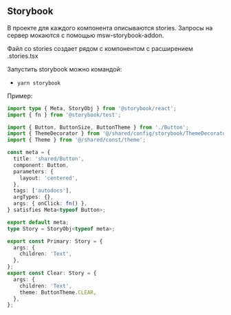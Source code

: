 ## Storybook

В проекте для каждого компонента описываются stories.
Запросы на сервер мокаются с помощью msw-storybook-addon.

Файл со stories создает рядом с компонентом с расширением .stories.tsx

Запустить storybook можно командой:

- `yarn storybook`

Пример:

```typescript jsx
import type { Meta, StoryObj } from '@storybook/react';
import { fn } from '@storybook/test';

import { Button, ButtonSize, ButtonTheme } from './Button';
import { ThemeDecorator } from '@/shared/config/storybook/ThemeDecorator/ThemeDecorator';
import { Theme } from '@/shared/const/theme';

const meta = {
  title: 'shared/Button',
  component: Button,
  parameters: {
    layout: 'centered',
  },
  tags: ['autodocs'],
  argTypes: {},
  args: { onClick: fn() },
} satisfies Meta<typeof Button>;

export default meta;
type Story = StoryObj<typeof meta>;

export const Primary: Story = {
  args: {
    children: 'Text',
  },
};
export const Clear: Story = {
  args: {
    children: 'Text',
    theme: ButtonTheme.CLEAR,
  },
};
```
